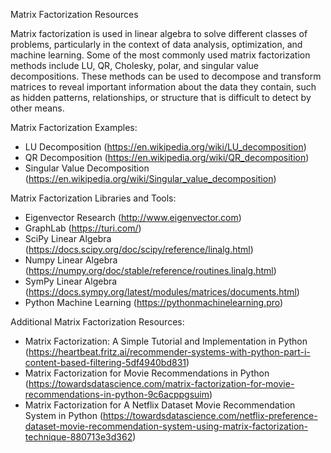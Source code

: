 Matrix Factorization Resources

Matrix factorization is used in linear algebra to solve different classes of problems, particularly in the context of data analysis, optimization, and machine learning. Some of the most commonly used matrix factorization methods include LU, QR, Cholesky, polar, and singular value decompositions. These methods can be used to decompose and transform matrices to reveal important information about the data they contain, such as hidden patterns, relationships, or structure that is difficult to detect by other means.

Matrix Factorization Examples:

- LU Decomposition
(https://en.wikipedia.org/wiki/LU_decomposition)
- QR Decomposition
(https://en.wikipedia.org/wiki/QR_decomposition)
- Singular Value Decomposition
(https://en.wikipedia.org/wiki/Singular_value_decomposition)

Matrix Factorization Libraries and Tools:

- Eigenvector Research
(http://www.eigenvector.com)
- GraphLab
(https://turi.com/)
- SciPy Linear Algebra
(https://docs.scipy.org/doc/scipy/reference/linalg.html)
- Numpy Linear Algebra
(https://numpy.org/doc/stable/reference/routines.linalg.html)
- SymPy Linear Algebra
(https://docs.sympy.org/latest/modules/matrices/documents.html)
- Python Machine Learning
(https://pythonmachinelearning.pro)

Additional Matrix Factorization Resources:

- Matrix Factorization: A Simple Tutorial and Implementation in Python
(https://heartbeat.fritz.ai/recommender-systems-with-python-part-i-content-based-filtering-5df4940bd831)
- Matrix Factorization for Movie Recommendations in Python
(https://towardsdatascience.com/matrix-factorization-for-movie-recommendations-in-python-9c6acppgsuim)
- Matrix Factorization for A Netflix Dataset Movie Recommendation System in Python
(https://towardsdatascience.com/netflix-preference-dataset-movie-recommendation-system-using-matrix-factorization-technique-880713e3d362)

